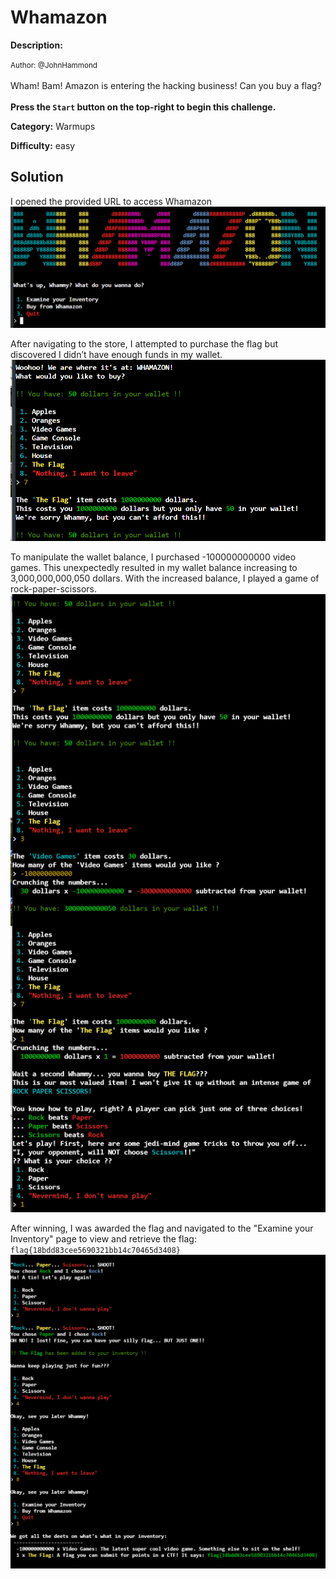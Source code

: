 # Whamazon

**Description:**

<small>Author: @JohnHammond</small><br><br>Wham! Bam! Amazon is entering the hacking business! Can you buy a flag? <br><br> <b>Press the <code>Start</code> button on the top-right to begin this challenge.</b>


**Category:** Warmups

**Difficulty:** easy

## Solution

I opened the provided URL to access Whamazon
![alt text](image-1.png)

After navigating to the store, I attempted to purchase the flag but discovered I didn’t have enough funds in my wallet.
![alt text](image-2.png)

To manipulate the wallet balance, I purchased -100000000000 video games. This unexpectedly resulted in my wallet balance increasing to 3,000,000,000,050 dollars. With the increased balance, I played a game of rock-paper-scissors. 
![alt text](image-3.png)

After winning, I was awarded the flag and navigated to the "Examine your Inventory" page to view and retrieve the flag: `flag{18bdd83cee5690321bb14c70465d3408}`  
![alt text](image-4.png)